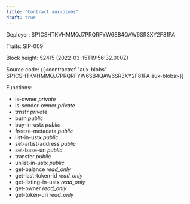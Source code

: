 ```yaml
---
title: "Contract aux-blobs"
draft: true
---
```

Deployer: SP1CSHTKVHMMQJ7PRQRFYW6SB4QAW6SR3XY2F81PA

Traits:
SIP-009 



Block height: 52415 (2022-03-15T19:56:32.000Z)

Source code: {{<contractref "aux-blobs" SP1CSHTKVHMMQJ7PRQRFYW6SB4QAW6SR3XY2F81PA aux-blobs>}}

Functions:

* is-owner _private_
* is-sender-owner _private_
* trnsfr _private_
* burn _public_
* buy-in-ustx _public_
* freeze-metadata _public_
* list-in-ustx _public_
* set-artist-address _public_
* set-base-uri _public_
* transfer _public_
* unlist-in-ustx _public_
* get-balance _read_only_
* get-last-token-id _read_only_
* get-listing-in-ustx _read_only_
* get-owner _read_only_
* get-token-uri _read_only_
